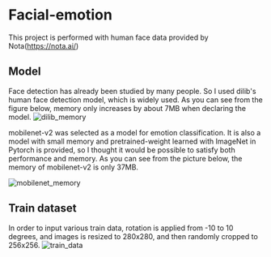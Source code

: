 # Facial-emotion

This project is performed with human face data provided by Nota(https://nota.ai/)

## Model
Face detection has already been studied by many people.
So I used dilib's human face detection model, which is widely used.
As you can see from the figure below, memory only increases by about 7MB when declaring the model.
![dilib_memory](https://user-images.githubusercontent.com/45653968/100175735-4fd1d300-2f12-11eb-964b-6281a863f574.JPG)


mobilenet-v2 was selected as a model for emotion classification.
It is also a model with small memory and pretrained-weight learned with ImageNet in Pytorch is provided,
so I thought it would be possible to satisfy both performance and memory.
As you can see from the picture below, the memory of mobilenet-v2 is only 37MB.

![mobilenet_memory](https://user-images.githubusercontent.com/45653968/100175715-45173e00-2f12-11eb-9ffa-8c5e8533e267.JPG)


## Train dataset
In order to input various train data, rotation is applied from -10 to 10 degrees,
and images is resized to 280x280, and then randomly cropped to 256x256.
![train_data](https://user-images.githubusercontent.com/45653968/100174453-d1743180-2f0f-11eb-8971-c834d560df14.JPG)
